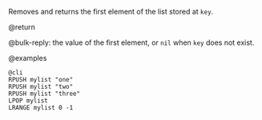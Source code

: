 Removes and returns the first element of the list stored at `key`.

@return

@bulk-reply: the value of the first element, or `nil` when `key` does not exist.

@examples

    @cli
    RPUSH mylist "one"
    RPUSH mylist "two"
    RPUSH mylist "three"
    LPOP mylist
    LRANGE mylist 0 -1

